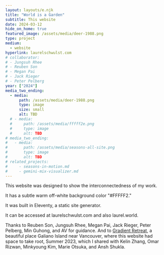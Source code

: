 ```yaml
---
layout: layouts/e.njk
title: "World is a Garden"
subtitle: This website
date: 2024-03-12
hide_on_home: true
featured_image: /assets/media/deer-1988.png
type: project
medium:
  - website
hyperlink: laurelschwulst.com
# collaborator:
# - Jungsuh Rhee
# - Reuben Son
# - Megan Pai
# - Jack Rieger
# - Peter Pelberg
year: ["2024"]
media_two_ending:
  - media:
      path: /assets/media/deer-1988.png
      type: image
      size: small
      alt: TBD
  # - media:
  #     path: /assets/media/fffff2e.png
  #     type: image
  #     alt: TBD
# media_two_ending:
#   - media:
#       path: /assets/media/seasons-all-site.png
#       type: image
#       alt: TBD
# related_projects:
#     - seasons-in-motion.md
#     - gemini-mix-visualizer.md
---
```


This website was designed to show the interconnectedness of my work.

It has a subtle warm off-white background color "#FFFFF2."

It was built in Eleventy, a static site generator.

It can be accessed at laurelschwulst.com and also laurel.world.

<div class="small-text">
Thanks to Reuben Son, Jungsuh Rhee, Megan Pai, Jack Rieger, Peter Pelberg, Min Guhong, and AV for guidance. And to <a href="https://www.gradientretreat.com/">Gradient Retreat</a>, a beautiful place Galiano Island near Vancouver, where this website had space to take root, Summer 2023, which I shared with Kelin Zhang, Omar Rizwan, Minkyoung Kim, Marie Otsuka, and Ansh Shukla.
</div>
